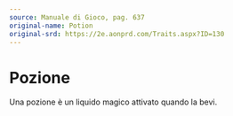 ```yaml
---
source: Manuale di Gioco, pag. 637
original-name: Potion
original-srd: https://2e.aonprd.com/Traits.aspx?ID=130
---
```


# Pozione

Una pozione è un liquido magico attivato quando la bevi.
